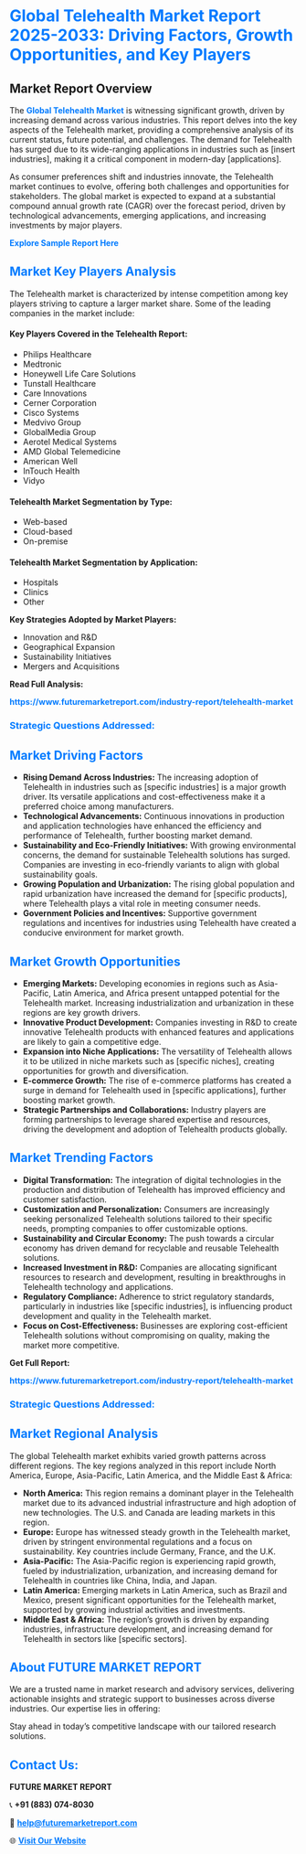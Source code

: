 <h1 style="color: #007BFF;">Global Telehealth Market Report 2025-2033: Driving Factors, Growth Opportunities, and Key Players</h1>

<section id="overview">
<h2>Market Report Overview</h2>
<p>The <a href="https://www.futuremarketreport.com/industry-report/telehealth-market" style="color: #007BFF; text-decoration: none;"><strong>Global Telehealth Market</strong></a> is witnessing significant growth, driven by increasing demand across various industries. This report delves into the key aspects of the Telehealth market, providing a comprehensive analysis of its current status, future potential, and challenges. The demand for Telehealth has surged due to its wide-ranging applications in industries such as [insert industries], making it a critical component in modern-day [applications].</p>
<p>As consumer preferences shift and industries innovate, the Telehealth market continues to evolve, offering both challenges and opportunities for stakeholders. The global market is expected to expand at a substantial compound annual growth rate (CAGR) over the forecast period, driven by technological advancements, emerging applications, and increasing investments by major players.</p>
</section>

<section id="overview">
<p><a href="https://www.futuremarketreport.com/request-sample/reportId=105921" style="color: #007BFF; text-decoration: none;"><strong>Explore Sample Report Here</strong></a></p>
</section>

<section id="key-players">
<h2 style="color: #007BFF;">Market Key Players Analysis</h2>
<p>The Telehealth market is characterized by intense competition among key players striving to capture a larger market share. Some of the leading companies in the market include:</p>
<h4>Key Players Covered in the Telehealth Report:</h4>
<ul><li>Philips Healthcare</li><li>Medtronic</li><li>Honeywell Life Care Solutions</li><li>Tunstall Healthcare</li><li>Care Innovations</li><li>Cerner Corporation</li><li>Cisco Systems</li><li>Medvivo Group</li><li>GlobalMedia Group</li><li>Aerotel Medical Systems</li><li>AMD Global Telemedicine</li><li>American Well</li><li>InTouch Health</li><li>Vidyo</li></ul>
<h4>Telehealth Market Segmentation by Type:</h4>
<ul><li>Web-based</li><li>Cloud-based</li><li>On-premise</li></ul>

<h4>Telehealth Market Segmentation by Application:</h4>
<ul><li>Hospitals</li><li>Clinics</li><li>Other</li></ul>
<p><strong>Key Strategies Adopted by Market Players:</strong></p>
<ul>
<li>Innovation and R&D</li>
<li>Geographical Expansion</li>
<li>Sustainability Initiatives</li>
<li>Mergers and Acquisitions</li>
</ul>
</section>

<section>
<p><strong>Read Full Analysis: </strong></p><a href="https://www.futuremarketreport.com/industry-report/telehealth-market" style="color: #007BFF; text-decoration: none;"><strong>https://www.futuremarketreport.com/industry-report/telehealth-market</strong></a>
<h3 style="color: #007BFF;">Strategic Questions Addressed:</h3>
</section>

<section id="driving-factors">
<h2 style="color: #007BFF;">Market Driving Factors</h2>
<ul>
<li><strong>Rising Demand Across Industries:</strong> The increasing adoption of Telehealth in industries such as [specific industries] is a major growth driver. Its versatile applications and cost-effectiveness make it a preferred choice among manufacturers.</li>
<li><strong>Technological Advancements:</strong> Continuous innovations in production and application technologies have enhanced the efficiency and performance of Telehealth, further boosting market demand.</li>
<li><strong>Sustainability and Eco-Friendly Initiatives:</strong> With growing environmental concerns, the demand for sustainable Telehealth solutions has surged. Companies are investing in eco-friendly variants to align with global sustainability goals.</li>
<li><strong>Growing Population and Urbanization:</strong> The rising global population and rapid urbanization have increased the demand for [specific products], where Telehealth plays a vital role in meeting consumer needs.</li>
<li><strong>Government Policies and Incentives:</strong> Supportive government regulations and incentives for industries using Telehealth have created a conducive environment for market growth.</li>
</ul>
</section>

<section id="growth-opportunities">
<h2 style="color: #007BFF;">Market Growth Opportunities</h2>
<ul>
<li><strong>Emerging Markets:</strong> Developing economies in regions such as Asia-Pacific, Latin America, and Africa present untapped potential for the Telehealth market. Increasing industrialization and urbanization in these regions are key growth drivers.</li>
<li><strong>Innovative Product Development:</strong> Companies investing in R&D to create innovative Telehealth products with enhanced features and applications are likely to gain a competitive edge.</li>
<li><strong>Expansion into Niche Applications:</strong> The versatility of Telehealth allows it to be utilized in niche markets such as [specific niches], creating opportunities for growth and diversification.</li>
<li><strong>E-commerce Growth:</strong> The rise of e-commerce platforms has created a surge in demand for Telehealth used in [specific applications], further boosting market growth.</li>
<li><strong>Strategic Partnerships and Collaborations:</strong> Industry players are forming partnerships to leverage shared expertise and resources, driving the development and adoption of Telehealth products globally.</li>
</ul>
</section>

<section id="trending-factors">
<h2 style="color: #007BFF;">Market Trending Factors</h2>
<ul>
<li><strong>Digital Transformation:</strong> The integration of digital technologies in the production and distribution of Telehealth has improved efficiency and customer satisfaction.</li>
<li><strong>Customization and Personalization:</strong> Consumers are increasingly seeking personalized Telehealth solutions tailored to their specific needs, prompting companies to offer customizable options.</li>
<li><strong>Sustainability and Circular Economy:</strong> The push towards a circular economy has driven demand for recyclable and reusable Telehealth solutions.</li>
<li><strong>Increased Investment in R&D:</strong> Companies are allocating significant resources to research and development, resulting in breakthroughs in Telehealth technology and applications.</li>
<li><strong>Regulatory Compliance:</strong> Adherence to strict regulatory standards, particularly in industries like [specific industries], is influencing product development and quality in the Telehealth market.</li>
<li><strong>Focus on Cost-Effectiveness:</strong> Businesses are exploring cost-efficient Telehealth solutions without compromising on quality, making the market more competitive.</li>
</ul>
</section>

<section>
<p><strong>Get Full Report: </strong></p><a href="https://www.futuremarketreport.com/industry-report/telehealth-market" style="color: #007BFF; text-decoration: none;"><strong>https://www.futuremarketreport.com/industry-report/telehealth-market</strong></a>
<h3 style="color: #007BFF;">Strategic Questions Addressed:</h3>
</section>


<section id="regional-analysis">
<h2 style="color: #007BFF;">Market Regional Analysis</h2>
<p>The global Telehealth market exhibits varied growth patterns across different regions. The key regions analyzed in this report include North America, Europe, Asia-Pacific, Latin America, and the Middle East & Africa:</p>
<ul>
<li><strong>North America:</strong> This region remains a dominant player in the Telehealth market due to its advanced industrial infrastructure and high adoption of new technologies. The U.S. and Canada are leading markets in this region.</li>
<li><strong>Europe:</strong> Europe has witnessed steady growth in the Telehealth market, driven by stringent environmental regulations and a focus on sustainability. Key countries include Germany, France, and the U.K.</li>
<li><strong>Asia-Pacific:</strong> The Asia-Pacific region is experiencing rapid growth, fueled by industrialization, urbanization, and increasing demand for Telehealth in countries like China, India, and Japan.</li>
<li><strong>Latin America:</strong> Emerging markets in Latin America, such as Brazil and Mexico, present significant opportunities for the Telehealth market, supported by growing industrial activities and investments.</li>
<li><strong>Middle East & Africa:</strong> The region’s growth is driven by expanding industries, infrastructure development, and increasing demand for Telehealth in sectors like [specific sectors].</li>
</ul>
</section>

<footer>
<h2 style="color: #007BFF;">About FUTURE MARKET REPORT</h2>
<p>We are a trusted name in market research and advisory services, delivering actionable insights and strategic support to businesses across diverse industries. Our expertise lies in offering:</p>

<p>Stay ahead in today’s competitive landscape with our tailored research solutions.</p>

<h2 style="color: #007BFF;">Contact Us:</h2>
<p><strong>FUTURE MARKET REPORT</strong></p>
<p>📞 <strong>+91 (883) 074-8030</strong></p>
<p>📧 <strong><a href="mailto:help@futuremarketreport.com" style="color: #007BFF;">help@futuremarketreport.com</a></strong></p>
<p>🌐 <strong><a href="https://www.futuremarketreport.com/" style="color: #007BFF;">Visit Our Website</a></strong></p>
</footer>